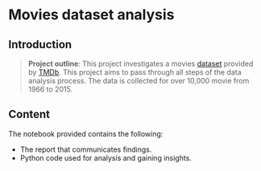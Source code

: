 # Movies dataset analysis

## Introduction
> **Project outline**: This project investigates a movies [dataset](https://d17h27t6h515a5.cloudfront.net/topher/2017/October/59dd1c4c_tmdb-movies/tmdb-movies.csv) provided by [TMDb](https://www.themoviedb.org/?language=en). This project aims to pass through all steps of the data analysis process. The data is collected for over 10,000 movie from 1966 to 2015.


## Content 
The notebook provided contains the following:
* The report that communicates findings.
* Python code used for analysis and gaining insights.
